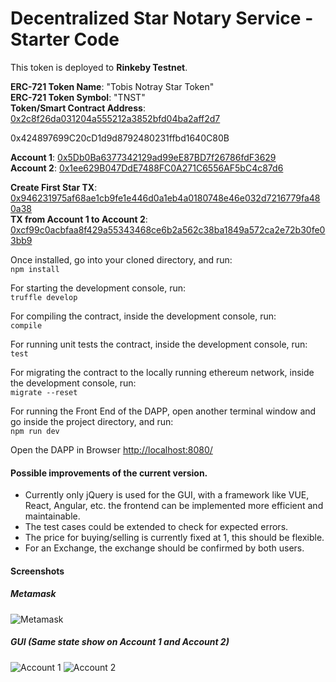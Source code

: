 # Decentralized Star Notary Service - Starter Code

This token is deployed to **Rinkeby Testnet**.

**ERC-721 Token Name**: "Tobis Notray Star Token"  
**ERC-721 Token Symbol**: "TNST"  
**Token/Smart Contract Address**: [0x2c8f26da031204a555212a3852bfd04ba2aff2d7](https://rinkeby.etherscan.io/address/0x2c8f26da031204a555212a3852bfd04ba2aff2d7])

0x424897699C20cD1d9d8792480231ffbd1640C80B  

**Account 1**: [0x5Db0Ba6377342129ad99eE87BD7f26786fdF3629](https://rinkeby.etherscan.io/address/0x5db0ba6377342129ad99ee87bd7f26786fdf3629)  
**Account 2**: [0x1ee629B047DdE7488FC0A271C6556AF5bC4c87d6](0x1ee629B047DdE7488FC0A271C6556AF5bC4c87d6  )

**Create First Star TX**: [0x946231975af68ae1cb9fe1e446d0a1eb4a0180748e46e032d7216779fa480a38](https://rinkeby.etherscan.io/tx/0x946231975af68ae1cb9fe1e446d0a1eb4a0180748e46e032d7216779fa480a38)  
**TX from Account 1 to Account 2**: [0xcf99c0acbfaa8f429a55343468ce6b2a562c38ba1849a572ca2e72b30fe03bb9](https://rinkeby.etherscan.io/tx/0xcf99c0acbfaa8f429a55343468ce6b2a562c38ba1849a572ca2e72b30fe03bb9)

Once installed, go into your cloned directory, and run:  
```npm install```

For starting the development console, run:  
```truffle develop```

For compiling the contract, inside the development console, run:  
```compile```

For running unit tests the contract, inside the development console, run:  
```test```

For migrating the contract to the locally running ethereum network, inside the development console, run:  
```migrate --reset```

For running the Front End of the DAPP, open another terminal window and go inside the project directory, and run:  
```npm run dev```

Open the DAPP in Browser [http://localhost:8080/]()


#### Possible improvements of the current version.
* Currently only jQuery is used for the GUI, with a framework like VUE, React, Angular, etc. 
the frontend can be implemented more efficient and maintainable.
* The test cases could be extended to check for expected errors.
* The price for buying/selling is currently fixed at 1, this should be flexible.
* For an Exchange, the exchange should be confirmed by both users.


#### Screenshots

##### Metamask
![Metamask](readme/Metamask.png "Metamask")

##### GUI (Same state show on Account 1 and Account 2)
![Account 1](readme/Account1.png "Account 1")
![Account 2](readme/Account2.png "Account 2")
